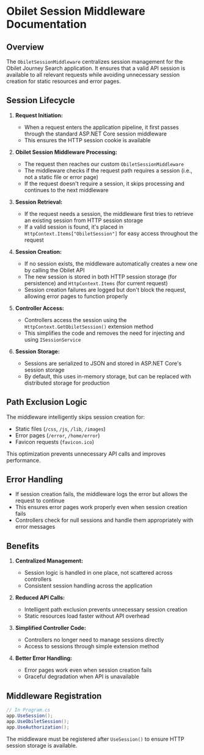 # Obilet Session Middleware Documentation

## Overview

The `ObiletSessionMiddleware` centralizes session management for the Obilet Journey Search application. It ensures that a valid API session is available to all relevant requests while avoiding unnecessary session creation for static resources and error pages.

## Session Lifecycle

1. **Request Initiation:**
   - When a request enters the application pipeline, it first passes through the standard ASP.NET Core session middleware
   - This ensures the HTTP session cookie is available

2. **Obilet Session Middleware Processing:**
   - The request then reaches our custom `ObiletSessionMiddleware`
   - The middleware checks if the request path requires a session (i.e., not a static file or error page)
   - If the request doesn't require a session, it skips processing and continues to the next middleware

3. **Session Retrieval:**
   - If the request needs a session, the middleware first tries to retrieve an existing session from HTTP session storage
   - If a valid session is found, it's placed in `HttpContext.Items["ObiletSession"]` for easy access throughout the request

4. **Session Creation:**
   - If no session exists, the middleware automatically creates a new one by calling the Obilet API
   - The new session is stored in both HTTP session storage (for persistence) and `HttpContext.Items` (for current request)
   - Session creation failures are logged but don't block the request, allowing error pages to function properly

5. **Controller Access:**
   - Controllers access the session using the `HttpContext.GetObiletSession()` extension method
   - This simplifies the code and removes the need for injecting and using `ISessionService`

6. **Session Storage:**
   - Sessions are serialized to JSON and stored in ASP.NET Core's session storage
   - By default, this uses in-memory storage, but can be replaced with distributed storage for production

## Path Exclusion Logic

The middleware intelligently skips session creation for:
- Static files (`/css`, `/js`, `/lib`, `/images`)
- Error pages (`/error`, `/home/error`)
- Favicon requests (`favicon.ico`)

This optimization prevents unnecessary API calls and improves performance.

## Error Handling

- If session creation fails, the middleware logs the error but allows the request to continue
- This ensures error pages work properly even when session creation fails
- Controllers check for null sessions and handle them appropriately with error messages

## Benefits

1. **Centralized Management:**
   - Session logic is handled in one place, not scattered across controllers
   - Consistent session handling across the application

2. **Reduced API Calls:**
   - Intelligent path exclusion prevents unnecessary session creation
   - Static resources load faster without API overhead

3. **Simplified Controller Code:**
   - Controllers no longer need to manage sessions directly
   - Access to sessions through simple extension method

4. **Better Error Handling:**
   - Error pages work even when session creation fails
   - Graceful degradation when API is unavailable

## Middleware Registration

```csharp
// In Program.cs
app.UseSession();
app.UseObiletSession();
app.UseAuthorization();
```

The middleware must be registered after `UseSession()` to ensure HTTP session storage is available.
